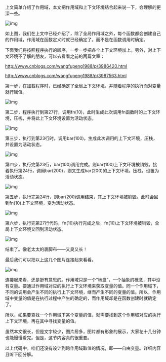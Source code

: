 上文简单介绍了作用域，本文把作用域和上下文环境结合起来说一下，会理解的更深一些。

![img](https://images0.cnblogs.com/blog/138012/201409/250813253577626.png)

如上图，我们在上文中已经介绍了，除了全局作用域之外，每个函数都会创建自己的作用域，作用域在函数定义时就已经确定了。而不是在函数调用时确定。

下面我们将按照程序执行的顺序，一步一步把各个上下文环境加上。另外，对上下文环境不了解的朋友，可以去看看之前的两篇文章：

<http://www.cnblogs.com/wangfupeng1988/p/3986420.html>

<http://www.cnblogs.com/wangfupeng1988/p/3987563.html>

 

第一步，在加载程序时，已经确定了全局上下文环境，并随着程序的执行而对变量就行赋值。

![img](https://images0.cnblogs.com/blog/138012/201409/250814158269779.png)

 

第二步，程序执行到第27行，调用fn(10)，此时生成此次调用fn函数时的上下文环境，压栈，并将此上下文环境设置为活动状态。

![img](https://images0.cnblogs.com/blog/138012/201409/250814386853995.png)

 

第三步，执行到第23行时，调用bar(100)，生成此次调用的上下文环境，压栈，并设置为活动状态。

![img](https://images0.cnblogs.com/blog/138012/201409/250815006238997.png)

 

第四步，执行完第23行，bar(100)调用完成。则bar(100)上下文环境被销毁。接着执行第24行，调用bar(200)，则又生成bar(200)的上下文环境，压栈，设置为活动状态。

![img](https://images0.cnblogs.com/blog/138012/201409/250815248579200.png)

 

第五步，执行完第24行，则bar(200)调用结束，其上下文环境被销毁。此时会回到fn(10)上下文环境，变为活动状态。

![img](https://images0.cnblogs.com/blog/138012/201409/250815435609914.png)

 

第六步，执行完第27行代码，fn(10)执行完成之后，fn(10)上下文环境被销毁，全局上下文环境又回到活动状态。

![img](https://images0.cnblogs.com/blog/138012/201409/250816112012394.png)

 

结束了。像老太太的裹脚布——又臭又长！

 

最后我们可以把以上这几个图片连接起来看看。

![img](https://images0.cnblogs.com/blog/138012/201409/250816269984619.png)

连接起来看，还是挺有意思的。作用域只是一个“地盘”，一个抽象的概念，其中没有变量。要通过作用域对应的执行上下文环境来获取变量的值。同一个作用域下，不同的调用会产生不同的执行上下文环境，继而产生不同的变量的值。所以，作用域中变量的值是在执行过程中产生的确定的，而作用域却是在函数创建时就确定了。

所以，如果要查找一个作用域下某个变量的值，就需要找到这个作用域对应的执行上下文环境，再在其中寻找变量的值。

 

虽然本文很长，但是文字较少，图片居多，图片都有形象的展示，大家花十几分钟也能慢慢看完。但是，这节内容真的很重要。

以上代码中，咱们还没有设计到跨作用域取值的情况，即——自由变量。详细内容且听下回分解。